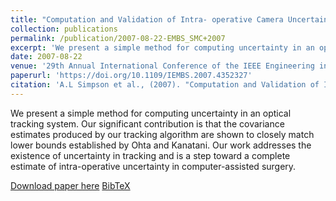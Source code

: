 ```yaml
---
title: "Computation and Validation of Intra- operative Camera Uncertainty"
collection: publications
permalink: /publication/2007-08-22-EMBS_SMC+2007
excerpt: 'We present a simple method for computing uncertainty in an optical tracking system in this peer-reviewed conference paper.'
date: 2007-08-22
venue: '29th Annual International Conference of the IEEE Engineering in Medicine and Biology Society (EMBS)'
paperurl: 'https://doi.org/10.1109/IEMBS.2007.4352327'
citation: 'A.L Simpson et al., (2007). "Computation and Validation of Intra- operative Camera Uncertainty"; in <i>29th Annual International Conference of the IEEE Engineering in Medicine and Biology Society</i>, pp. 479-482.'
---
```


We present a simple method for computing uncertainty in an optical tracking system. Our significant contribution is that the covariance estimates produced by our tracking algorithm are shown to closely match lower bounds established by Ohta and Kanatani. Our work addresses the existence of uncertainty in tracking and is a step toward a complete estimate of intra-operative uncertainty in computer-assisted surgery.

[Download paper here](https://doi.org/10.1109/IEMBS.2007.4352327) [BibTeX](./../files/bibtex/SMC+2007.bib)